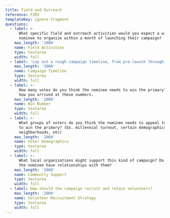 ```yaml
---
title: Field and Outreach
reference: F2M2
templateKey: ignore-fragment
questions:
  - label: >-
      What specific field and outreach activities would you expect a winning
      nominee to organize within a month of launching their campaign?
    max_length: '2000'
    name: Field Activities
    type: textarea
    width: full
  - label: 'Lay out a rough campaign timeline, from pre-launch through to Election Day'
    max_length: '2000'
    name: Campaign Timeline
    type: textarea
    width: full
  - label: >-
      How many votes do you think the nominee needs to win the primary? Explain
      how you arrived at these numbers.
    max_length: '2000'
    name: Win Number
    type: textarea
    width: full
  - label: >-
      What groups of voters do you think the nominee needs to appeal to in order
      to win the primary? (Ex. millennial turnout, certain demographics or
      neighborhoods, etc)
    max_length: '2000'
    name: Voter Demographics
    type: textarea
    width: full
  - label: >-
      What local organizations might support this kind of campaign? Do you or
      the nominee have relationships with them?
    max_length: '2000'
    name: Community Support
    type: textarea
    width: full
  - label: How should the campaign recruit and retain volunteers?
    max_length: '2000'
    name: Volunteer Recruitment Strategy
    type: textarea
    width: full
---
```


